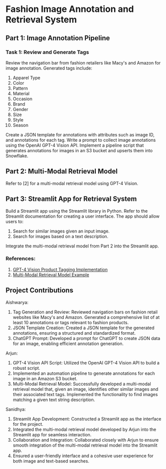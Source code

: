 # Fashion Image Annotation and Retrieval System

## Part 1: Image Annotation Pipeline

### Task 1: Review and Generate Tags

Review the navigation bar from fashion retailers like Macy's and Amazon for image annotation. Generated tags include:

1. Apparel Type
2. Color
3. Pattern
4. Material
5. Occasion
6. Brand
7. Gender
8. Size
9. Style
10. Season

Create a JSON template for annotations with attributes such as image ID, and annotations for each tag. Write a prompt to collect image annotations using the OpenAI GPT-4 Vision API. Implement a pipeline script that generates annotations for images in an S3 bucket and upserts them into Snowflake.
## Part 2: Multi-Modal Retrieval Model

Refer to [2] for a multi-modal retrieval model using GPT-4 Vision.

## Part 3: Streamlit App for Retrieval System

Build a Streamlit app using the Streamlit library in Python. Refer to the Streamlit documentation for creating a user interface. The app should allow users to:

1. Search for similar images given an input image.
2. Search for images based on a text description.

Integrate the multi-modal retrieval model from Part 2 into the Streamlit app.

### References:

1. [GPT-4 Vision Product Tagging Implementation](https://github.com/petergpt/GPT4_Vision_Product_Tagging/blob/main/main.py)
2. [Multi-Modal Retrieval Model Example](https://github.com/run-llama/llama_index/blob/main/docs/examples/multi_modal/gpt4v_multi_modal_retrieval.ipynb)


## Project Contributions 

Aishwarya: 
1. Tag Generation and Review: Reviewed navigation bars on fashion retail websites like Macy's and Amazon. Generated a comprehensive list of at least 10 annotations or tags relevant to fashion products.
2. JSON Template Creation: Created a JSON template for the generated annotations, ensuring a structured and standardized format.
3. ChatGPT Prompt: Developed a prompt for ChatGPT to create JSON data for an image, enabling efficient annotation generation.

Arjun: 
1. GPT-4 Vision API Script: Utilized the OpenAI GPT-4 Vision API to build a robust script.
2. Implemented an automation pipeline to generate annotations for each image in an Amazon S3 bucket.
3. Multi-Modal Retrieval Model: Successfully developed a multi-modal retrieval model that, given an image, identifies other similar images and their associated text tags. Implemented the functionality to find images matching a given text string description.

Sanidhya: 
1. Streamlit App Development: Constructed a Streamlit app as the interface for the project.
2. Integrated the multi-modal retrieval model developed by Arjun into the Streamlit app for seamless interaction.
3. Collaboration and Integration: Collaborated closely with Arjun to ensure smooth integration of the multi-modal retrieval model into the Streamlit app.
4. Ensured a user-friendly interface and a cohesive user experience for both image and text-based searches.
